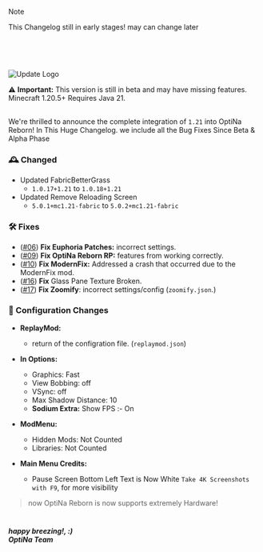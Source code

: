 > [!NOTE]  
> This Changelog still in early stages! may can change later

##

<br>
<br>

![Update Logo](https://github.com/OptiNa-Team/OptiNa-Reborn/blob/main/update_banners/major_update.png?raw=true)

⚠️ **Important:** This version is still in beta and may have missing features. Minecraft 1.20.5+ Requires Java 21.

##

We're thrilled to announce the complete integration of `1.21` into OptiNa Reborn! 
In This Huge Changelog. we include all the Bug Fixes Since Beta & Alpha Phase 

### 🕰️ Changed
- Updated FabricBetterGrass 
    - `1.0.17+1.21` to `1.0.18+1.21`
- Updated Remove Reloading Screen 
    - `5.0.1+mc1.21-fabric` to `5.0.2+mc1.21-fabric`

### 🛠️ Fixes
- ([#06](https://github.com/OptiNa-Team/OptiNa-Reborn/issues/6)) **Fix Euphoria Patches:** incorrect settings.
- ([#09](https://github.com/OptiNa-Team/OptiNa-Reborn/issues/9)) **Fix OptiNa Reborn RP:** features from working correctly.
- ([#10](https://github.com/OptiNa-Team/OptiNa-Reborn/issues/10)) **Fix ModernFix:** Addressed a crash that occurred due to the ModernFix mod.
- ([#16](https://github.com/OptiNa-Team/OptiNa-Reborn/issues/16)) **Fix** Glass Pane Texture Broken.
- ([#17](https://github.com/OptiNa-Team/OptiNa-Reborn/issues/17)) **Fix Zoomify**: incorrect settings/config (`zoomify.json`.)

### 📂 Configuration Changes  
- **ReplayMod:**
     - return of the configration file. (`replaymod.json`)
- **In Options:**
     - Graphics: Fast
     - View Bobbing: off
     - VSync: off
     - Max Shadow Distance: 10
     - **Sodium Extra:** Show FPS :- On

- **ModMenu:**
     - Hidden Mods: Not Counted
     - Libraries: Not Counted

- **Main Menu Credits:**
     - Pause Screen Bottom Left Text is Now White `Take 4K Screenshots with F9`, for more visibility

> now OptiNa Reborn is now supports extremely Hardware!  


#
***happy breezing!, :)*** <br>
***OptiNa Team***
